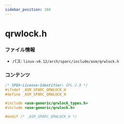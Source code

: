 ```yaml
---
sidebar_position: 166
---
```

# qrwlock.h

### ファイル情報

- パス: `linux-v6.12/arch/sparc/include/asm/qrwlock.h`

### コンテンツ

```h
/* SPDX-License-Identifier: GPL-2.0 */
#ifndef _ASM_SPARC_QRWLOCK_H
#define _ASM_SPARC_QRWLOCK_H

#include <asm-generic/qrwlock_types.h>
#include <asm-generic/qrwlock.h>

#endif /* _ASM_SPARC_QRWLOCK_H */

```

